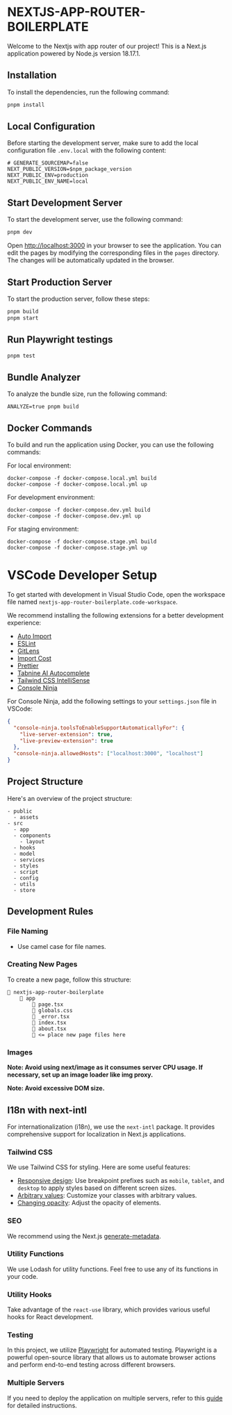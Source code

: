 # NEXTJS-APP-ROUTER-BOILERPLATE

Welcome to the Nextjs with app router of our project! This is a Next.js application powered by Node.js version 18.17.1.

## Installation

To install the dependencies, run the following command:

```bash
pnpm install
```

## Local Configuration

Before starting the development server, make sure to add the local configuration file `.env.local` with the following content:

```plaintext
# GENERATE_SOURCEMAP=false
NEXT_PUBLIC_VERSION=$npm_package_version
NEXT_PUBLIC_ENV=production
NEXT_PUBLIC_ENV_NAME=local
```

## Start Development Server

To start the development server, use the following command:

```bash
pnpm dev
```

Open [http://localhost:3000](http://localhost:3000) in your browser to see the application. You can edit the pages by modifying the corresponding files in the `pages` directory. The changes will be automatically updated in the browser.

## Start Production Server

To start the production server, follow these steps:

```bash
pnpm build
pnpm start
```

## Run Playwright testings

```bash
pnpm test
```

## Bundle Analyzer

To analyze the bundle size, run the following command:

```plaintext
ANALYZE=true pnpm build
```

## Docker Commands

To build and run the application using Docker, you can use the following commands:

For local environment:

```plaintext
docker-compose -f docker-compose.local.yml build
docker-compose -f docker-compose.local.yml up
```

For development environment:

```plaintext
docker-compose -f docker-compose.dev.yml build
docker-compose -f docker-compose.dev.yml up
```

For staging environment:

```plaintext
docker-compose -f docker-compose.stage.yml build
docker-compose -f docker-compose.stage.yml up
```

# VSCode Developer Setup

To get started with development in Visual Studio Code, open the workspace file named `nextjs-app-router-boilerplate.code-workspace`.

We recommend installing the following extensions for a better development experience:

- [Auto Import](https://marketplace.visualstudio.com/items?itemName=steoates.autoimport)
- [ESLint](https://marketplace.visualstudio.com/items?itemName=dbaeumer.vscode-eslint)
- [GitLens](https://marketplace.visualstudio.com/items?itemName=eamodio.gitlens)
- [Import Cost](https://marketplace.visualstudio.com/items?itemName=wix.vscode-import-cost)
- [Prettier](https://marketplace.visualstudio.com/items?itemName=esbenp.prettier-vscode)
- [Tabnine AI Autocomplete](https://marketplace.visualstudio.com/items?itemName=TabNine.tabnine-vscode)
- [Tailwind CSS IntelliSense](https://marketplace.visualstudio.com/items?itemName=bradlc.vscode-tailwindcss)
- [Console Ninja](https://console-ninja.com/)

For Console Ninja, add the following settings to your `settings.json` file in VSCode:

```json
{
  "console-ninja.toolsToEnableSupportAutomaticallyFor": {
    "live-server-extension": true,
    "live-preview-extension": true
  },
  "console-ninja.allowedHosts": ["localhost:3000", "localhost"]
}
```

## Project Structure

Here's an overview of the project structure:

```plaintext
- public
  - assets
- src
  - app
  - components
    - layout
  - hooks
  - model
  - services
  - styles
  - script
  - config
  - utils
  - store
```

## Development Rules

### File Naming

- Use camel case for file names.

### Creating New Pages

To create a new page, follow this structure:

```
📁 nextjs-app-router-boilerplate
    📁 app
        💾 page.tsx
        💾 globals.css
        💾 _error.tsx 
        💾 index.tsx
        💾 about.tsx
        📁 <= place new page files here
```

### Images

**Note: Avoid using next/image as it consumes server CPU usage. If necessary, set up an image loader like img proxy.**

**Note: Avoid excessive DOM size.**

## I18n with next-intl

For internationalization (i18n), we use the `next-intl` package. It provides comprehensive support for localization in Next.js applications.


### Tailwind CSS

We use Tailwind CSS for styling. Here are some useful features:

- [Responsive design](https://tailwindcss.com/docs/responsive-design): Use breakpoint prefixes such as `mobile`, `tablet`, and `desktop` to apply styles based on different screen sizes.
- [Arbitrary values](https://tailwindcss.com/docs/adding-custom-styles): Customize your classes with arbitrary values.
- [Changing opacity](https://tailwindcss.com/docs/ring-color#changing-the-opacity): Adjust the opacity of elements.

### SEO

We recommend using the Next.js [generate-metadata](https://nextjs.org/docs/app/api-reference/functions/generate-metadata).

### Utility Functions

We use Lodash for utility functions. Feel free to use any of its functions in your code.

### Utility Hooks

Take advantage of the `react-use` library, which provides various useful hooks for React development.

### Testing
In this project, we utilize [Playwright](https://playwright.dev/) for automated testing. Playwright is a powerful open-source library that allows us to automate browser actions and perform end-to-end testing across different browsers.

### Multiple Servers

If you need to deploy the application on multiple servers, refer to this [guide](https://levelup.gitconnected.com/how-to-deploy-next-js-on-multiple-servers-3b493d4ce0e9) for detailed instructions.

